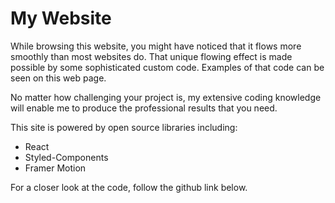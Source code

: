 # My Website

While browsing this website, you might have noticed that it flows more smoothly than most websites do. That unique flowing effect is made possible by some sophisticated custom code. Examples of that code can be seen on this web page.

No matter how challenging your project is, my extensive coding knowledge will enable me to produce the professional results that you need.

This site is powered by open source libraries including:

- React
- Styled-Components
- Framer Motion

For a closer look at the code, follow the github link below.
